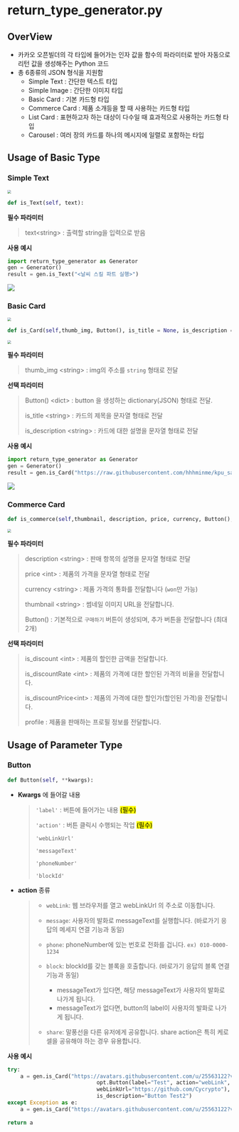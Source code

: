 # return_type_generator.py

## OverView

* 카카오 오픈빌더의 각 타입에 들어가는 인자 값을 함수의 파라미터로 받아 자동으로 리턴 값을 생성해주는  Python 코드
* 총 6종류의 JSON 형식을 지원함
  * Simple Text : 간단한 텍스트 타입
  * Simple Image : 간단한 이미지 타입
  * Basic Card : 기본 카드형 타입
  * Commerce Card : 제품 소개등을 할 때 사용하는 카드형 타입
  * List Card : 표현하고자 하는 대상이 다수일 때 효과적으로 사용하는 카드형 타입
  * Carousel : 여러 장의 카드를 하나의 메시지에 일렬로 포함하는 타입



## Usage of Basic Type

### Simple Text

<img src="./return_type_img/Text Type.JPG" style="zoom:50%;" />



```Python
def is_Text(self, text):
```

**필수 파라미터**

> text\<string\> : 출력할 string을 입력으로 받음



**사용 예시**

```python
import return_type_generator as Generator
gen = Generator()
result = gen.is_Text("<날씨 스킬 파트 실행>")
```

<img src="./return_type_img/Simple Text Test.JPG" style="zoom:100%;" />





### Basic Card

<img src="./return_type_img/Basic Card Type.JPG" style="zoom:50%;" />



```python
def is_Card(self,thumb_img, Button(), is_title = None, is_description = None): 
```

<img src="./return_type_img/Basic Card Field.JPG" style="zoom:50%;" />



**필수 파라미터**

> thumb_img \<string\> : img의 주소를 `string` 형태로 전달



**선택 파라미터**

> Button() \<dict\> : button 을 생성하는 dictionary(JSON) 형태로 전달.
>
> is_title \<string\> : 카드의 제목을 문자열 형태로 전달
>
> is_description \<string\> : 카드에 대한 설명을 문자열 형태로 전달



**사용 예시**

```python
import return_type_generator as Generator
gen = Generator()
result = gen.is_Card("https://raw.githubusercontent.com/hhhminme/kpu_sandol_team/main/img/logo1.png", is_title="logo", is_description = "<코로나 스킬 파트 실행>")
```

<img src="./return_type_img/Basic Card Test.JPG" style="zoom:100%;" />





### Commerce Card

```Python
def is_commerce(self,thumbnail, description, price, currency, Button(), is_discount = None, is_discountRate = None, is_discountedPrice = None, profile = None):
```

<img src="./return_type_img/Commerce Card Field.JPG" style="zoom:50%;" />

**필수 파라미터**

> description \<string\> : 판매 항목의 설명을 문자열 형태로 전달
>
> price \<int\> : 제품의 가격을 문자열 형태로 전달
>
> currency \<string\> : 제품 가격의 통화를 전달합니다 (`won`만 가능)
>
> thumbnail \<string\> : 썸네일 이미지 URL을 전달합니다.
>
> Button() : 기본적으로 `구매하기` 버튼이 생성되며, 추가 버튼을 전달합니다 (최대 2개)



**선택 파라미터**

> is_discount \<int\> : 제품의 할인한 금액을 전달합니다.
>
> is_discountRate \<int\> : 제품의 가격에 대한 할인된 가격의 비율을 전달합니다.
>
> is_discountPrice\<int\> : 제품의 가격에 대한 할인가(할인된 가격)을 전달합니다.
>
> profile : 제품을 판매하는 프로필 정보를 전달합니다.





## Usage of Parameter Type

### Button

```python
def Button(self, **kwargs):
```

* **Kwargs** 에 들어갈 내용

  > `'label'` : 버튼에 들어가는 내용 <mark>(필수)</mark>
  >
  > `'action'` : 버튼 클릭시 수행되는 작업 <mark>(필수)</mark>
  >
  > `'webLinkUrl'`
  >
  > `'messageText'`
  >
  > `'phoneNumber'`
  >
  > `'blockId'`

  

* **action** 종류

  > - `webLink`: 웹 브라우저를 열고 webLinkUrl 의 주소로 이동합니다.
  > - `message`: 사용자의 발화로 messageText를 실행합니다. (바로가기 응답의 메세지 연결 기능과 동일)
  > - `phone`: phoneNumber에 있는 번호로 전화를 겁니다. `ex) 010-0000-1234`
  > - `block`: blockId를 갖는 블록을 호출합니다. (바로가기 응답의 블록 연결 기능과 동일)
  >   - messageText가 있다면, 해당 messageText가 사용자의 발화로 나가게 됩니다.
  >   - messageText가 없다면, button의 label이 사용자의 발화로 나가게 됩니다.
  >
  > - `share`: 말풍선을 다른 유저에게 공유합니다. share action은 특히 케로셀을 공유해야 하는 경우 유용합니다.



**사용 예시**

```python
try:
    a = gen.is_Card("https://avatars.githubusercontent.com/u/25563122?v=4", 
                            opt.Button(label="Test", action="webLink",
                            webLinkUrl="https://github.com/Cycrypto"),
                            is_description="Button Test2")
except Exception as e:
    a = gen.is_Card("https://avatars.githubusercontent.com/u/25563122?v=4", is_description=str(e))
            
return a
```



